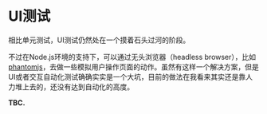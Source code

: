 # UI测试


相比单元测试，UI测试仍然处在一个摸着石头过河的阶段。

不过在Node.js环境的支持下，可以通过无头浏览器（headless browser），比如[phantomjs](http://phantomjs.org)，去做一些模拟用户操作页面的动作。虽然有这样一个解决方案，但是UI或者交互自动化测试确确实实是一个大坑，目前的做法在我看来其实还是靠人力堆上去的，还没有达到自动化的高度。

**TBC.**